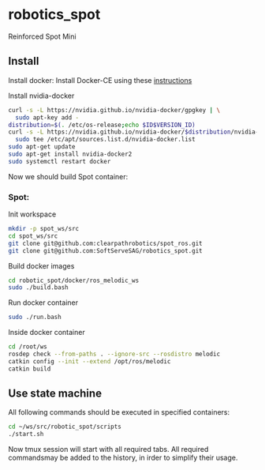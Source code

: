 # robotics_spot
Reinforced Spot Mini


## Install
Install docker:
Install Docker-CE using these [instructions](https://docs.docker.com/engine/install/ubuntu/)

Install nvidia-docker 
```bash
curl -s -L https://nvidia.github.io/nvidia-docker/gpgkey | \
  sudo apt-key add -
distribution=$(. /etc/os-release;echo $ID$VERSION_ID)
curl -s -L https://nvidia.github.io/nvidia-docker/$distribution/nvidia-docker.list | \
  sudo tee /etc/apt/sources.list.d/nvidia-docker.list
sudo apt-get update
sudo apt-get install nvidia-docker2
sudo systemctl restart docker
```

Now we should build Spot container:

### Spot:

Init workspace

```bash
mkdir -p spot_ws/src
cd spot_ws/src
git clone git@github.com:clearpathrobotics/spot_ros.git
git clone git@github.com:SoftServeSAG/robotics_spot.git
```

Build docker images

```bash
cd robotic_spot/docker/ros_melodic_ws
sudo ./build.bash 
```
Run docker container

```bash
sudo ./run.bash
```

Inside docker container

```bash
cd /root/ws
rosdep check --from-paths . --ignore-src --rosdistro melodic
catkin config --init --extend /opt/ros/melodic   
catkin build
```

## Use state machine 
All following commands should be executed in specified containers:

```bash
cd ~/ws/src/robotic_spot/scripts
./start.sh
```
Now tmux session will start with all required tabs. All required commandsmay be added to the history, in irder to simplify their usage.

